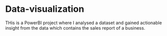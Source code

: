 # Data-visualization
THis is a PowerBI project where I analysed a dataset and gained actionable insight from the data which contains the sales report of a business.
